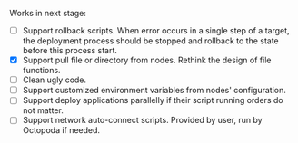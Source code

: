 Works in next stage:

- [ ] Support rollback scripts. When error occurs in a single step of a target, the deployment process should be stopped and rollback to the state before this process start.
- [x] Support pull file or directory from nodes. Rethink the design of file functions.
- [ ] Clean ugly code.
- [ ] Support customized environment variables from nodes' configuration.
- [ ] Support deploy applications parallelly if their script running orders do not matter.
- [ ] Support network auto-connect scripts. Provided by user, run by Octopoda if needed.
